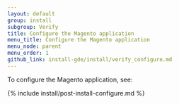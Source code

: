 ```yaml
---
layout: default
group: install
subgroup: Verify
title: Configure the Magento application
menu_title: Configure the Magento application
menu_node: parent
menu_order: 1
github_link: install-gde/install/verify_configure.md
---
```


To configure the Magento application, see:

{% include install/post-install-configure.md %}
